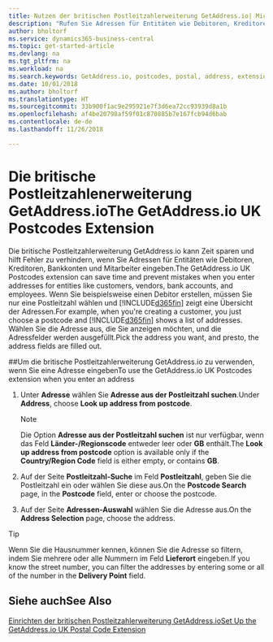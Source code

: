 ```yaml
---
title: Nutzen der britischen Postleitzahlerweiterung GetAddress.io| Microsoft Docs
description: "Rufen Sie Adressen für Entitäten wie Debitoren, Kreditoren, Banken Großbritannien Mitarbeiter und im GetAddress.io-Dienst ab."
author: bholtorf
ms.service: dynamics365-business-central
ms.topic: get-started-article
ms.devlang: na
ms.tgt_pltfrm: na
ms.workload: na
ms.search.keywords: GetAddress.io, postcodes, postal, address, extension
ms.date: 10/01/2018
ms.author: bholtorf
ms.translationtype: HT
ms.sourcegitcommit: 33b900f1ac9e295921e7f3d6ea72cc93939d8a1b
ms.openlocfilehash: af4be20798af59f01c870885b7e167fcb94d6bab
ms.contentlocale: de-de
ms.lasthandoff: 11/26/2018

---
```


# <a name="the-getaddressio-uk-postcodes-extension"></a><span data-ttu-id="9e876-103">Die britische Postleitzahlenerweiterung GetAddress.io</span><span class="sxs-lookup"><span data-stu-id="9e876-103">The GetAddress.io UK Postcodes Extension</span></span>
<span data-ttu-id="9e876-104">Die britische Postleitzahlerweiterung GetAddress.io kann Zeit sparen und hilft Fehler zu verhindern, wenn Sie Adressen für Entitäten wie Debitoren, Kreditoren, Bankkonten und Mitarbeiter eingeben.</span><span class="sxs-lookup"><span data-stu-id="9e876-104">The GetAddress.io UK Postcodes extension can save time and prevent mistakes when you enter addresses for entities like customers, vendors, bank accounts, and employees.</span></span> <span data-ttu-id="9e876-105">Wenn Sie beispielsweise einen Debitor erstellen, müssen Sie nur eine Postleitzahl wählen und [!INCLUDE[d365fin](includes/d365fin_md.md)] zeigt eine Übersicht der Adressen.</span><span class="sxs-lookup"><span data-stu-id="9e876-105">For example, when you're creating a customer, you just choose a postcode and [!INCLUDE[d365fin](includes/d365fin_md.md)] shows a list of addresses.</span></span> <span data-ttu-id="9e876-106">Wählen Sie die Adresse aus, die Sie anzeigen möchten, und die Adressfelder werden ausgefüllt.</span><span class="sxs-lookup"><span data-stu-id="9e876-106">Pick the address you want, and presto, the address fields are filled out.</span></span>  

##<a name="to-use-the-getaddressio-uk-postcodes-extension-when-you-enter-an-address"></a><span data-ttu-id="9e876-107">Um die britische Postleitzahlerweiterung GetAddress.io zu verwenden, wenn Sie eine Adresse eingeben</span><span class="sxs-lookup"><span data-stu-id="9e876-107">To use the GetAddress.io UK Postcodes extension when you enter an address</span></span>
1. <span data-ttu-id="9e876-108">Unter **Adresse** wählen Sie **Adresse aus der Postleitzahl suchen**.</span><span class="sxs-lookup"><span data-stu-id="9e876-108">Under **Address**, choose **Look up address from postcode**.</span></span>  

    > [!NOTE]  
    >   <span data-ttu-id="9e876-109">Die Option **Adresse aus der Postleitzahl suchen** ist nur verfügbar, wenn das Feld **Länder-/Regionscode** entweder leer oder **GB** enthält.</span><span class="sxs-lookup"><span data-stu-id="9e876-109">The **Look up address from postcode** option is available only if the **Country/Region Code** field is either empty, or contains **GB**.</span></span>
2. <span data-ttu-id="9e876-110">Auf der Seite **Postleitzahl-Suche** im Feld **Postleitzahl**, geben Sie die Postleitzahl ein oder wählen Sie diese aus.</span><span class="sxs-lookup"><span data-stu-id="9e876-110">On the **Postcode Search** page, in the **Postcode** field, enter or choose the postcode.</span></span>  
3. <span data-ttu-id="9e876-111">Auf der Seite **Adressen-Auswahl** wählen Sie die Adresse aus.</span><span class="sxs-lookup"><span data-stu-id="9e876-111">On the **Address Selection** page, choose the address.</span></span>  

> [!TIP]  
>   <span data-ttu-id="9e876-112">Wenn Sie die Hausnummer kennen, können Sie die Adresse so filtern, indem Sie mehrere oder alle Nummern im Feld **Lieferort** eingeben.</span><span class="sxs-lookup"><span data-stu-id="9e876-112">If you know the street number, you can filter the addresses by entering some or all of the number in the **Delivery Point** field.</span></span>


## <a name="see-also"></a><span data-ttu-id="9e876-113">Siehe auch</span><span class="sxs-lookup"><span data-stu-id="9e876-113">See Also</span></span>
[<span data-ttu-id="9e876-114">Einrichten der britischen Postleitzahlerweiterung GetAddress.io</span><span class="sxs-lookup"><span data-stu-id="9e876-114">Set Up the GetAddress.io UK Postal Code Extension</span></span>](LocalFunctionality/UnitedKingdom/uk-setup-postal-code-service.md)

